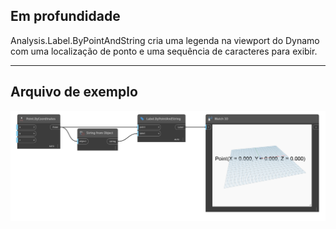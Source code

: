 ## Em profundidade
Analysis.Label.ByPointAndString cria uma legenda na viewport do Dynamo com uma localização de ponto e uma sequência de caracteres para exibir.
___
## Arquivo de exemplo

![Analysis.Label.ByPointAndString](./Analysis.Label.ByPointAndString_img.png)
